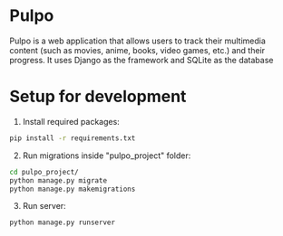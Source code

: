 # Pulpo
Pulpo is a web application that allows users to track their multimedia content (such as movies, anime, books, video games, etc.) and their progress. It uses Django as the framework and SQLite as the database

# Setup for development
1. Install required packages:
```sh
pip install -r requirements.txt
```
2. Run migrations inside "pulpo_project" folder:
```sh
cd pulpo_project/
python manage.py migrate
python manage.py makemigrations
```
3. Run server:
```sh
python manage.py runserver
```